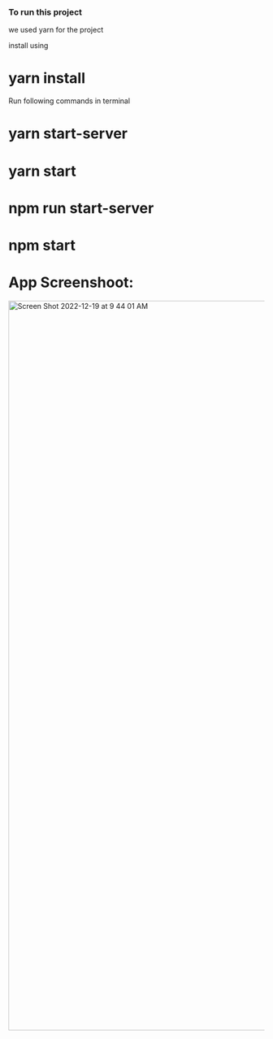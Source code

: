 ### To run this project

we used yarn for the project

install using 
# yarn install

Run following commands in terminal
# yarn start-server
# yarn start

# npm run start-server
# npm start


# App Screenshoot:
 <img width="1436" alt="Screen Shot 2022-12-19 at 9 44 01 AM" src="https://user-images.githubusercontent.com/29959067/209615819-57583143-4b1e-4c70-bcca-50b072d74114.png">
